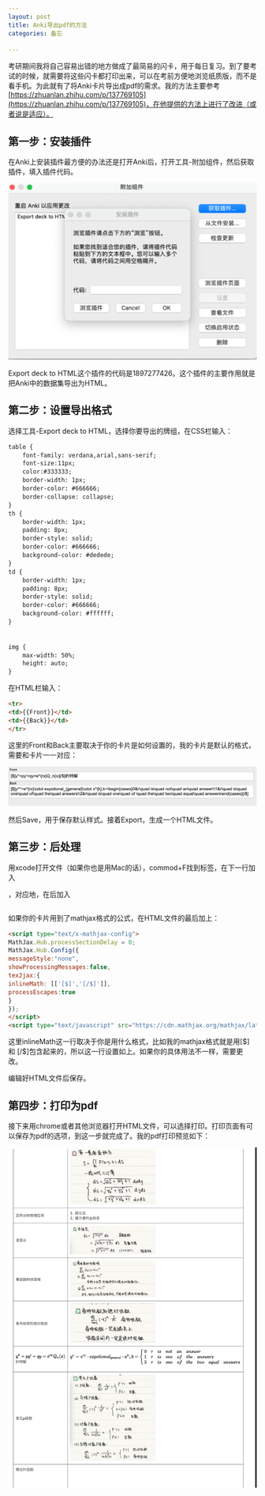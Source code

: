 ```yaml
---
layout: post
title: Anki导出pdf的方法
categories: 备忘

---
```


考研期间我将自己容易出错的地方做成了最简易的闪卡，用于每日复习。到了要考试的时候，就需要将这些闪卡都打印出来，可以在考前方便地浏览纸质版，而不是看手机。为此就有了将Anki卡片导出成pdf的需求。我的方法主要参考[https://zhuanlan.zhihu.com/p/137769105](https://zhuanlan.zhihu.com/p/137769105)，在他提供的方法上进行了改进（或者说是适应）。

## 第一步：安装插件

在Anki上安装插件最方便的办法还是打开Anki后，打开工具-附加组件，然后获取插件，填入插件代码。

![image-20210115111253062](/images/posts/image-20210115111253062.png)

Export deck to HTML这个插件的代码是1897277426。这个插件的主要作用就是把Anki中的数据集导出为HTML。

## 第二步：设置导出格式

选择工具-Export deck to HTML，选择你要导出的牌组，在CSS栏输入：

```html
table {
    font-family: verdana,arial,sans-serif;
    font-size:11px;
    color:#333333;
    border-width: 1px;
    border-color: #666666;
    border-collapse: collapse;
}
th {
    border-width: 1px;
    padding: 8px;
    border-style: solid;
    border-color: #666666;
    background-color: #dedede;
}
td {
    border-width: 1px;
    padding: 8px;
    border-style: solid;
    border-color: #666666;
    background-color: #ffffff;
}


img {
    max-width: 50%;
    height: auto;
} 
```

在HTML栏输入：

```html
<tr>
<td>{{Front}}</td>
<td>{{Back}}</td>
</tr>
```

这里的Front和Back主要取决于你的卡片是如何设置的，我的卡片是默认的格式，需要和卡片一一对应：

![image-20210118114558818](/images/posts/image-20210118114558818.png)

然后Save，用于保存默认样式。接着Export，生成一个HTML文件。

## 第三步：后处理

用xcode打开文件（如果你也是用Mac的话），commod+F找到<body>标签，在下一行加入<table>，对应地，在</body>后加入</table>

如果你的卡片用到了mathjax格式的公式，在HTML文件的最后加上：

```html
<script type="text/x-mathjax-config">
MathJax.Hub.processSectionDelay = 0;
MathJax.Hub.Config({
messageStyle:"none",
showProcessingMessages:false,
tex2jax:{
inlineMath: [['[$]','[/$]']],
processEscapes:true
}
});
</script>
<script type="text/javascript" src="https://cdn.mathjax.org/mathjax/latest/MathJax.js?config=TeX-AMS_SVG-full"></script>
```

这里inlineMath这一行取决于你是用什么格式，比如我的mathjax格式就是用[\$] 和 [/$]包含起来的，所以这一行设置如上。如果你的具体用法不一样，需要更改。

编辑好HTML文件后保存。

## 第四步：打印为pdf

接下来用chrome或者其他浏览器打开HTML文件，可以选择打印。打印页面有可以保存为pdf的选项，到这一步就完成了。我的pdf打印预览如下：

![image-20210118115842721](/images/posts/image-20210118115842721.png)
